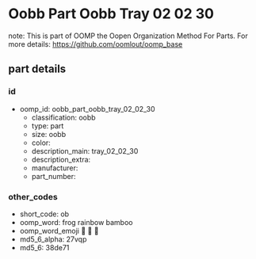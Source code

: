 # Oobb Part Oobb Tray 02 02 30  

note: This is part of OOMP the Oopen Organization Method For Parts. For more details: https://github.com/oomlout/oomp_base

##  part details





### id
* oomp_id: oobb_part_oobb_tray_02_02_30
  * classification: oobb
  * type: part
  * size: oobb
  * color: 
  * description_main: tray_02_02_30
  * description_extra: 
  * manufacturer: 
  * part_number: 

### other_codes
* short_code: ob
* oomp_word: frog rainbow bamboo
* oomp_word_emoji :frog: :rainbow: :bamboo:
* md5_6_alpha: 27vqp
* md5_6: 38de71